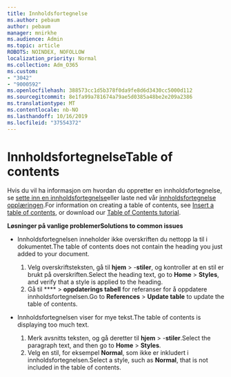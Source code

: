 ```yaml
---
title: Innholdsfortegnelse
ms.author: pebaum
author: pebaum
manager: mnirkhe
ms.audience: Admin
ms.topic: article
ROBOTS: NOINDEX, NOFOLLOW
localization_priority: Normal
ms.collection: Adm_O365
ms.custom:
- "3042"
- "9000592"
ms.openlocfilehash: 388573cc1d5b378f0da9fe8d6d3430cc5000d112
ms.sourcegitcommit: 8e1fa99a781674a79ae5d0385a48be2e209a2386
ms.translationtype: MT
ms.contentlocale: nb-NO
ms.lasthandoff: 10/16/2019
ms.locfileid: "37554372"
---
```

# <a name="table-of-contents"></a><span data-ttu-id="871fa-102">Innholdsfortegnelse</span><span class="sxs-lookup"><span data-stu-id="871fa-102">Table of contents</span></span>

<span data-ttu-id="871fa-103">Hvis du vil ha informasjon om hvordan du oppretter en innholdsfortegnelse, se [sette inn en innholdsfortegnelse](https://support.office.com/article/882e8564-0edb-435e-84b5-1d8552ccf0c0)eller laste ned vår [innholdsfortegnelse opplæringen](https://go.microsoft.com/fwlink/?linkid=2065106).</span><span class="sxs-lookup"><span data-stu-id="871fa-103">For information on creating a table of contents, see [Insert a table of contents](https://support.office.com/article/882e8564-0edb-435e-84b5-1d8552ccf0c0), or download our [Table of Contents tutorial](https://go.microsoft.com/fwlink/?linkid=2065106).</span></span>

<span data-ttu-id="871fa-104">**Løsninger på vanlige problemer**</span><span class="sxs-lookup"><span data-stu-id="871fa-104">**Solutions to common issues**</span></span>

- <span data-ttu-id="871fa-105">Innholdsfortegnelsen inneholder ikke overskriften du nettopp la til i dokumentet.</span><span class="sxs-lookup"><span data-stu-id="871fa-105">The table of contents does not contain the heading you just added to your document.</span></span>
  1. <span data-ttu-id="871fa-106">Velg overskriftsteksten, gå til **hjem** > -**stiler**, og kontroller at en stil er brukt på overskriften.</span><span class="sxs-lookup"><span data-stu-id="871fa-106">Select the heading text, go to **Home** > **Styles**, and verify that a style is applied to the heading.</span></span>
  2. <span data-ttu-id="871fa-107">Gå til \*\*\*\* > **oppdaterings tabell** for referanser for å oppdatere innholdsfortegnelsen.</span><span class="sxs-lookup"><span data-stu-id="871fa-107">Go to **References** > **Update table** to update the table of contents.</span></span>

- <span data-ttu-id="871fa-108">Innholdsfortegnelsen viser for mye tekst.</span><span class="sxs-lookup"><span data-stu-id="871fa-108">The table of contents is displaying too much text.</span></span> 
  1. <span data-ttu-id="871fa-109">Merk avsnitts teksten, og gå deretter til **hjem** > -**stiler**.</span><span class="sxs-lookup"><span data-stu-id="871fa-109">Select the paragraph text, and then go to **Home** > **Styles**.</span></span>
  2. <span data-ttu-id="871fa-110">Velg en stil, for eksempel **Normal**, som ikke er inkludert i innholdsfortegnelsen.</span><span class="sxs-lookup"><span data-stu-id="871fa-110">Select a style, such as **Normal**, that is not included in the table of contents.</span></span>